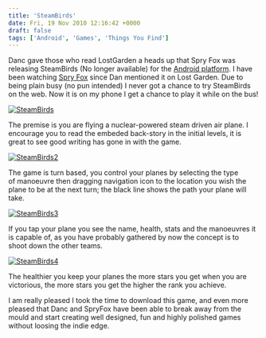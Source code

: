 ```yaml
---
title: 'SteamBirds'
date: Fri, 19 Nov 2010 12:16:42 +0000
draft: false
tags: ['Android', 'Games', 'Things You Find']
---
```


Danc gave those who read LostGarden a heads up that Spry Fox was releasing SteamBirds (No longer available) for the [Android platform](http://www.lostgarden.com/2010/11/steambirds-now-out-for-iphone-ipad-and.html). I have been watching [Spry Fox](http://www.spryfox.com/) since Dan mentioned it on Lost Garden. Due to being plain busy (no pun intended) I never got a chance to try SteamBirds on the web. Now it is on my phone I get a chance to play it while on the bus!

[![](/img/archive/2010/11/SteamBirds.png "SteamBirds")](/img/archive/2010/11/SteamBirds.png)

The premise is you are flying a nuclear-powered steam driven air plane. I encourage you to read the embeded back-story in the initial levels, it is great to see good writing has gone in with the game.

[![](/img/archive/2010/11/SteamBirds2.png "SteamBirds2")](/img/archive/2010/11/SteamBirds2.png)

The game is turn based, you control your planes by selecting the type of manoeuvre then dragging navigation icon to the location you wish the plane to be at the next turn; the black line shows the path your plane will take.

[![](/img/archive/2010/11/SteamBirds3.png "SteamBirds3")](/img/archive/2010/11/SteamBirds3.png)

If you tap your plane you see the name, health, stats and the manoeuvres it is capable of, as you have probably gathered by now the concept is to shoot down the other teams.

[![](/img/archive/2010/11/SteamBirds4.png "SteamBirds4")](/img/archive/2010/11/SteamBirds4.png)

The healthier you keep your planes the more stars you get when you are victorious, the more stars you get the higher the rank you achieve.

I am really pleased I took the time to download this game, and even more pleased that Danc and SpryFox have been able to break away from the mould and start creating well designed, fun and highly polished games without loosing the indie edge.